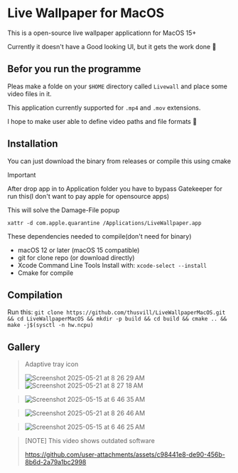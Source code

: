 # Live Wallpaper for MacOS

This is a open-source live wallpaper applicationn for MacOS 15+

Currently it doesn't have a Good looking UI, but it gets the work done 🙂


## Befor you run the programme
Pleas make a folde on your `$HOME` directory called `Livewall` and place some video files in it.

This application currently supported for `.mp4` and `.mov` extensions.

I hope to make user able to define video paths and file formats 🙂

## Installation
You can just download the binary from releases or compile this using cmake

> [!IMPORTANT]
> After drop app in to Application folder you have to bypass Gatekeeper for run this(I don't want to pay apple for opensource apps)
> 
> This will solve the Damage-File popup
> 
> `xattr -d com.apple.quarantine /Applications/LiveWallpaper.app` 


These dependencies needed to compile(don't need for binary)
- macOS 12 or later (macOS 15 compatible)
- git for clone repo (or download directly)
- Xcode Command Line Tools
  Install with:
    `xcode-select --install`
- Cmake for compile

## Compilation 
Run this: `git clone https://github.com/thusvill/LiveWallpaperMacOS.git && cd LiveWallpaperMacOS && mkdir -p build && cd build && cmake .. && make -j$(sysctl -n hw.ncpu)`

## Gallery
> Adaptive tray icon
> 
> ![Screenshot 2025-05-21 at 8 26 29 AM](https://github.com/user-attachments/assets/9afafdcc-b4d4-48ad-93fe-9341d09c53ff)
> ![Screenshot 2025-05-21 at 8 27 18 AM](https://github.com/user-attachments/assets/5574540a-a78d-4da2-a6c0-fc1c84f28fc5)



> ![Screenshot 2025-05-15 at 6 46 35 AM](https://github.com/user-attachments/assets/167b0c08-454f-4d53-9e65-8798aed6459f)

> ![Screenshot 2025-05-21 at 8 26 46 AM](https://github.com/user-attachments/assets/441ee882-727e-4470-9d28-baa96466e151)


> ![Screenshot 2025-05-15 at 6 46 25 AM](https://github.com/user-attachments/assets/4a0c9302-1892-44cc-9154-32987a0fd887)

> [NOTE] This video shows outdated  software
> 
> https://github.com/user-attachments/assets/c98441e8-de90-456b-8b6d-2a79a1bc2998

